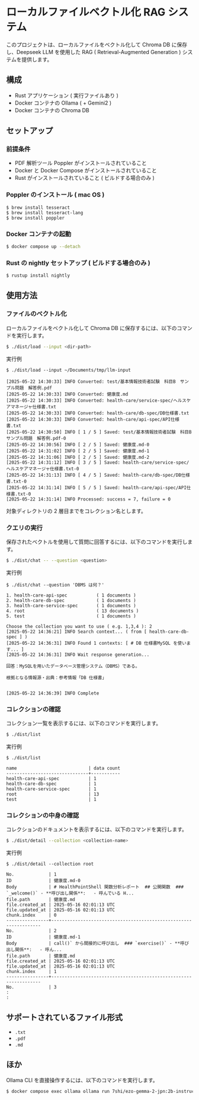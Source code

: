 # ローカルファイルベクトル化 RAG システム

このプロジェクトは、ローカルファイルをベクトル化して Chroma DB に保存し、Deepseek LLM を使用した RAG ( Retrieval-Augmented
Generation ) システムを提供します。

## 構成

- Rust アプリケーション ( 実行ファイルあり )
- Docker コンテナの Ollama ( + Gemini2 )
- Docker コンテナの Chroma DB

## セットアップ

### 前提条件

- PDF 解析ツール Poppler がインストールされていること
- Docker と Docker Compose がインストールされていること
- Rust がインストールされていること ( ビルドする場合のみ )

### Poppler のインストール ( mac OS )

```
$ brew install tesseract
$ brew install tesseract-lang
$ brew install poppler
```

### Docker コンテナの起動

```bash
$ docker compose up --detach
```

### Rust の nightly セットアップ ( ビルドする場合のみ )

```bash
$ rustup install nightly
```

## 使用方法

### ファイルのベクトル化

ローカルファイルをベクトル化して Chroma DB に保存するには、以下のコマンドを実行します。

```bash
$ ./dist/load --input <dir-path>
```

実行例

```
$ ./dist/load --input ~/Documents/tmp/llm-input

[2025-05-22 14:30:33] INFO Converted: test/基本情報技術者試験　科目B　サンプル問題　解答例.pdf
[2025-05-22 14:30:33] INFO Converted: 健康度.md
[2025-05-22 14:30:33] INFO Converted: health-care/service-spec/ヘルスケアマネージャ仕様書.txt
[2025-05-22 14:30:33] INFO Converted: health-care/db-spec/DB仕様書.txt
[2025-05-22 14:30:33] INFO Converted: health-care/api-spec/API仕様書.txt
[2025-05-22 14:30:50] INFO [ 1 / 5 ] Saved: test/基本情報技術者試験　科目B　サンプル問題　解答例.pdf-0
[2025-05-22 14:30:56] INFO [ 2 / 5 ] Saved: 健康度.md-0
[2025-05-22 14:31:02] INFO [ 2 / 5 ] Saved: 健康度.md-1
[2025-05-22 14:31:06] INFO [ 2 / 5 ] Saved: 健康度.md-2
[2025-05-22 14:31:12] INFO [ 3 / 5 ] Saved: health-care/service-spec/ヘルスケアマネージャ仕様書.txt-0
[2025-05-22 14:31:13] INFO [ 4 / 5 ] Saved: health-care/db-spec/DB仕様書.txt-0
[2025-05-22 14:31:14] INFO [ 5 / 5 ] Saved: health-care/api-spec/API仕様書.txt-0
[2025-05-22 14:31:14] INFO Processed: success = 7, failure = 0
```

対象ディレクトリの 2 層目までをコレクション名とします。

### クエリの実行

保存されたベクトルを使用して質問に回答するには、以下のコマンドを実行します。

```bash
$ ./dist/chat -- --question <question>
```

実行例

```
$ ./dist/chat --question 'DBMS は何？'

1. health-care-api-spec           ( 1 documents )
2. health-care-db-spec            ( 1 documents )
3. health-care-service-spec       ( 1 documents )
4. root                           ( 13 documents )
5. test                           ( 1 documents )

Choose the collection you want to use ( e.g. 1,3,4 ): 2
[2025-05-22 14:36:21] INFO Search context... ( from [ health-care-db-spec ] )
[2025-05-22 14:36:31] INFO Found 1 contexts: [ # DB 仕様書MySQL を使います... ]
[2025-05-22 14:36:31] INFO Wait response generation...

回答：MySQLを用いたデータベース管理システム（DBMS）である。

根拠となる情報源・出典：参考情報「DB 仕様書」


[2025-05-22 14:36:39] INFO Complete
```

### コレクションの確認

コレクション一覧を表示するには、以下のコマンドを実行します。

```bash
$ ./dist/list
```

実行例

```
$ ./dist/list

name                           | data count
-------------------------------+-----------
health-care-api-spec           | 1
health-care-db-spec            | 1
health-care-service-spec       | 1
root                           | 13
test                           | 1
```

### コレクションの中身の確認

コレクションのドキュメントを表示するには、以下のコマンドを実行します。

```bash
$ ./dist/detail --collection <collection-name>
```

実行例

```
$ ./dist/detail --collection root

No.             | 1
ID              | 健康度.md-0
Body            | # HealthPointShell 関数分析レポート  ## 公開関数  ### `_welcome()` - **呼び出し関係**:   - 呼んでいる H...
file.path       | 健康度.md
file.created_at | 2025-05-16 02:01:13 UTC
file.updated_at | 2025-05-16 02:01:13 UTC
chunk.index     | 0
----------------+------------------------------------------------------------------
No.             | 2
ID              | 健康度.md-1
Body            | call()` から間接的に呼び出し  ### `exercise()` - **呼び出し関係**:   - 呼ん...
file.path       | 健康度.md
file.created_at | 2025-05-16 02:01:13 UTC
file.updated_at | 2025-05-16 02:01:13 UTC
chunk.index     | 1
----------------+------------------------------------------------------------------
No.             | 3
:
:
```

## サポートされているファイル形式

- `.txt`
- `.pdf`
- `.md`

## ほか

Ollama CLI を直接操作するには、以下のコマンドを実行します。

```bash
$ docker compose exec ollama ollama run 7shi/ezo-gemma-2-jpn:2b-instruct-q8_0
```
